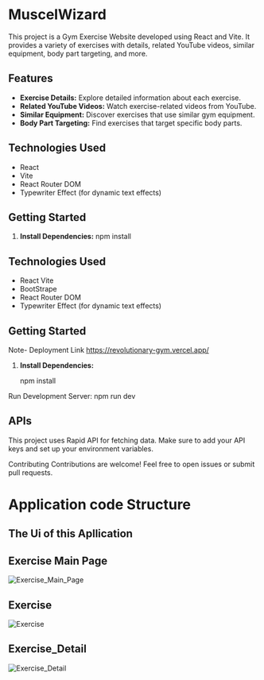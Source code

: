  
# MuscelWizard
 
This project is a Gym Exercise Website developed using React and Vite. It provides a variety of exercises with details, related YouTube videos, similar equipment, body part targeting, and more.

## Features

- **Exercise Details:** Explore detailed information about each exercise.
- **Related YouTube Videos:** Watch exercise-related videos from YouTube.
- **Similar Equipment:** Discover exercises that use similar gym equipment.
- **Body Part Targeting:** Find exercises that target specific body parts.

## Technologies Used

- React
- Vite
- React Router DOM
- Typewriter Effect (for dynamic text effects)

## Getting Started

1. **Install Dependencies:**
   npm install

   
## Technologies Used

- React Vite
- BootStrape
- React Router DOM
- Typewriter Effect (for dynamic text effects)

## Getting Started
 Note- Deployment Link https://revolutionary-gym.vercel.app/

 
1. **Install Dependencies:**

   npm install
   
Run Development Server:
npm run dev


## APIs
This project uses Rapid API for fetching data. Make sure to add your API keys and set up your environment variables.

Contributing
Contributions are welcome! Feel free to open issues or submit pull requests.

# Application code Structure

## The Ui of this Apllication 
## Exercise Main Page


![Exercise_Main_Page](https://github.com/KashyapAmanSingh/RevolutionaryGym/assets/119684617/5a35d653-806c-4930-b153-9c5bb076be92)


## Exercise 

![Exercise](https://github.com/KashyapAmanSingh/RevolutionaryGym/assets/119684617/e7c0d27d-ba10-49f6-9fc6-74c13ed8261e)


## Exercise_Detail
![Exercise_Detail](https://github.com/KashyapAmanSingh/RevolutionaryGym/assets/119684617/aef2f87f-f094-4701-82ca-af98ad9b21b6)



   

